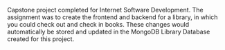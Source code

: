 Capstone project completed for Internet Software Development. The assignment was to create the frontend and backend for a library, in which you could check out and check in books. These changes would automatically be stored and updated in the MongoDB Library Database created for this project. 
